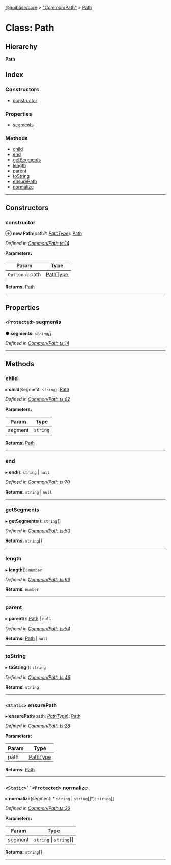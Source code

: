 [@apibase/core](../README.md) > ["Common/Path"](../modules/_common_path_.md) > [Path](../classes/_common_path_.path.md)

# Class: Path

## Hierarchy

**Path**

## Index

### Constructors

* [constructor](_common_path_.path.md#constructor)

### Properties

* [segments](_common_path_.path.md#segments)

### Methods

* [child](_common_path_.path.md#child)
* [end](_common_path_.path.md#end)
* [getSegments](_common_path_.path.md#getsegments)
* [length](_common_path_.path.md#length)
* [parent](_common_path_.path.md#parent)
* [toString](_common_path_.path.md#tostring)
* [ensurePath](_common_path_.path.md#ensurepath)
* [normalize](_common_path_.path.md#normalize)

---

## Constructors

<a id="constructor"></a>

###  constructor

⊕ **new Path**(path?: *[PathType](../modules/_common_path_.md#pathtype)*): [Path](_common_path_.path.md)

*Defined in [Common/Path.ts:14](https://github.com/chapterjason/APIBase/blob/54f0c33/packages/core/src/Common/Path.ts#L14)*

**Parameters:**

| Param | Type |
| ------ | ------ |
| `Optional` path | [PathType](../modules/_common_path_.md#pathtype) |

**Returns:** [Path](_common_path_.path.md)

___

## Properties

<a id="segments"></a>

### `<Protected>` segments

**● segments**: *`string`[]*

*Defined in [Common/Path.ts:14](https://github.com/chapterjason/APIBase/blob/54f0c33/packages/core/src/Common/Path.ts#L14)*

___

## Methods

<a id="child"></a>

###  child

▸ **child**(segment: *`string`*): [Path](_common_path_.path.md)

*Defined in [Common/Path.ts:62](https://github.com/chapterjason/APIBase/blob/54f0c33/packages/core/src/Common/Path.ts#L62)*

**Parameters:**

| Param | Type |
| ------ | ------ |
| segment | `string` |

**Returns:** [Path](_common_path_.path.md)

___
<a id="end"></a>

###  end

▸ **end**():  `string` &#124; `null`

*Defined in [Common/Path.ts:70](https://github.com/chapterjason/APIBase/blob/54f0c33/packages/core/src/Common/Path.ts#L70)*

**Returns:**  `string` &#124; `null`

___
<a id="getsegments"></a>

###  getSegments

▸ **getSegments**(): `string`[]

*Defined in [Common/Path.ts:50](https://github.com/chapterjason/APIBase/blob/54f0c33/packages/core/src/Common/Path.ts#L50)*

**Returns:** `string`[]

___
<a id="length"></a>

###  length

▸ **length**(): `number`

*Defined in [Common/Path.ts:66](https://github.com/chapterjason/APIBase/blob/54f0c33/packages/core/src/Common/Path.ts#L66)*

**Returns:** `number`

___
<a id="parent"></a>

###  parent

▸ **parent**():  [Path](_common_path_.path.md) &#124; `null`

*Defined in [Common/Path.ts:54](https://github.com/chapterjason/APIBase/blob/54f0c33/packages/core/src/Common/Path.ts#L54)*

**Returns:**  [Path](_common_path_.path.md) &#124; `null`

___
<a id="tostring"></a>

###  toString

▸ **toString**(): `string`

*Defined in [Common/Path.ts:46](https://github.com/chapterjason/APIBase/blob/54f0c33/packages/core/src/Common/Path.ts#L46)*

**Returns:** `string`

___
<a id="ensurepath"></a>

### `<Static>` ensurePath

▸ **ensurePath**(path: *[PathType](../modules/_common_path_.md#pathtype)*): [Path](_common_path_.path.md)

*Defined in [Common/Path.ts:28](https://github.com/chapterjason/APIBase/blob/54f0c33/packages/core/src/Common/Path.ts#L28)*

**Parameters:**

| Param | Type |
| ------ | ------ |
| path | [PathType](../modules/_common_path_.md#pathtype) |

**Returns:** [Path](_common_path_.path.md)

___
<a id="normalize"></a>

### `<Static>``<Protected>` normalize

▸ **normalize**(segment: * `string` &#124; `string`[]*): `string`[]

*Defined in [Common/Path.ts:36](https://github.com/chapterjason/APIBase/blob/54f0c33/packages/core/src/Common/Path.ts#L36)*

**Parameters:**

| Param | Type |
| ------ | ------ |
| segment |  `string` &#124; `string`[]|

**Returns:** `string`[]

___

